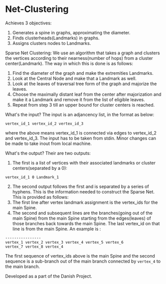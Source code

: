 # Net-Clustering

Achieves 3 objectives:
1. Generates a spine in graphs, approximating the diameter. 
2. Finds clusterheads(Landmarks) in graphs.  
3. Assigns clusters nodes to Landmarks. 

Sparse Net Clustering:
We use an algorithm that takes a graph and clusters the vertices according to their nearness(number of hops) from a cluster center(Landmark). The way in which this is done is as follows:

1. Find the diameter of the graph and make the extremities Landmarks.
2. Look at the Central Node and make that a Landmark as well.
3. Look at the leaves of traversal tree form of the graph and majorize the leaves.
4. Choose the maximally distant leaf from the center after majorization and make it a Landmark and remove it from the list of eligible leaves.
5. Repeat from step 3 till an upper bound for cluster centers is reached.


What's the input?
The input is an adjancency list, in the format as below:
```
vertex_id_1 vertex_id_2 vertex_id_3
```

where the above means vertex_id_1 is connected via edges to vertex_id_2 and vertex_id_3. The input has to be taken from stdin. Minor changes can be made to take inout from local machine.

What's the output?
Their are two outputs:
1. The first is a list of vertices with their associated landmarks or cluster centers(separated by a 0):
```
vertex_id_1 0 Landmark_1
```

2. The second output follows the first and is separated by a series of hyphens. This is the information needed to construct the Sparse  Net. This is provided as follows:
  1. The first line after vertex landmark assignment is the vertex_ids for the main Spine.
  2. The second and subsequent lines are the branches(going out of the main Spine) from the main Spine starting from the edges(leaves)        of those branches back towards the main Spine. The last vertex_id on that line is from the main Spine.
 An example is :
 ``` 
 ----------------
 vertex_1 vertex_2 vertex_3 vertex_4 vertex_5 vertex_6 
 vertex_7 vertex_8 vertex_4
 ```
 
 The first sequence of vertex_ids above is the main Spine and the second sequence is a sub-branch out of the main branch connected by ```vertex_4``` to the main branch.
  
  

Developed as a part of the Danish Project.
